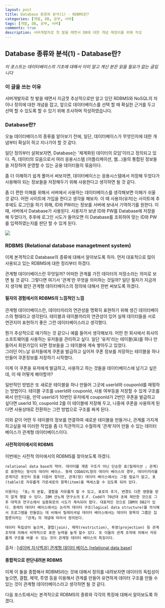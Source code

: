```yaml
---
layout: post
title: Database 종류와 분석(1) - RDBMS란?
categories: [개발, DB, 공부, 서버]
tags: [개발, DB, 공부, 서버]
comments: true
description: 서버개발자로 첫 발을 때면서 DB에 대한 개념 재정리를 위해 작성
---
```

## Database 종류와 분석(1) - Database란?

_이 포스트는 데이터베이스의 기초에 대해서 이미  알고 계신 분은 읽을 필요가 없는 글입니다_

### 이 글을 쓰는 이유

서버개발자로 첫 발을 때면서 지금껏 추상적으로만 알고 있던 RDBMS와 NoSQL의 차이나 정의에 대한 개념을 잡고, 앞으로 데이터베이스를 선택 할 때 확실한 근거를 두고 선택 할 수 있도록 할 수 있기 위해 조사하며 작성하였습니다.

### Database란?
오늘 데이터베이스의 종류를 알아보기 전에, 일단, 데이터베이스가 무엇인지에 대한 개념부터 확실히 하고 지나가야 할 것 같다.

일단 정의부터 살펴보자면, Database는 '체계화된 데이터의 모임'이라고 정의되고 있다. 즉, 데이터의 모음으로서 여러 응용시스템 (어플리케이션, 웹...)들의 통합된 정보들을 저장하여 운영할 수 있는 공용 데이터들의 묶음이다.

좀 더 이해하기 쉽게 풀어서 써보자면, 데이터베이스는 응용시스템에서 저장해 두었다가 사용해야 되는 정보들을 저장해두기 위해 사용한다고 생각하면 될 것 같다.  

좀 더 편한 이해를 위해서 서버에서 사용하는 데이터베이스를 생각해보면 이해가 쉬울 것 같다. 어떤 사이트에 가입을 한다고 생각을 해보자. 이 때 사용자(유저)는 사이트에 추후에도 로그인을 하기 위해, ID와 PW라는 정보를 서버에 보내서 기억하기를 원한다. 이 때, 서버에서 Database가 사용된다. 사용자가 보낸 ID와 PW를 Database에 저장을 해 두었다가, 추후에 로그인 시도가 들어오면 이 Database를 조회하여 맞는 ID와 PW를 입력하였는지를 판단 할 수 있게 된다.  


![](http://www.dbta.com/Images/Default.aspx?ImageID=19031&max=468&maxWidth=250&canvas=468x250)

### RDBMS (Relational database managetment system)
이제 본격적으로 Database의 종류에 대해서 알아보도록 하자. 먼저 대표적으로 많이 사용되고 있는 RDBMS에 대한 정리부터 하겠다.

관계형 데이터베이스란 무엇일까? 어떠한 관계를 가진 데이터의 저장소라는 의미로 보면 될 것 같다. 그렇다면 여기서 '관계'란 무엇을 의미하는 것일까? 일단 필자가 지금까지 생각해 왔던 관계형 데이터베이스의 정의에 대해서 한번 써보도록 하겠다.

#### 필자의 경험에서의 RDBMS의 느낌적인 느낌

관계형 데이터베이스란, 데이터끼리의 연관성을 명확히 표현하기 위해 생긴 데이터베이스의 형태라고 생각된다. 테이블과 테이블끼리의 연관성이 있어 실제 데이터들을 서로 연관지어 표현하기 좋은 그런 데이터베이스라고 생각했다.  

뭔가 추상적으로 얘기하는 것 같으니 예를 들어서 생각해보자. 어떤 한 회사에서 회사의 소프트웨어를 사용하는 유저들을 관리하고 싶다. 일단 '유저'라는 테이블(표)를 하나 만들어서 회원가입이 되면 정보들을 그 테이블에 계속 쌓아두고 있었다.  
그러던 어느날 유저들에게 쿠폰을 발급하고 싶어져 쿠폰 정보를 저장하는 테이블을 하나 만들어 쿠폰정보를 저장하기 시작했다.

이제 이 쿠폰을 유저에게 발급하고, 사용하고 하는 것들을 데이터베이스에 남기고 싶은데, 이 때 어떻게 해야할까?  

일반적인 방법은 또 새로운 테이블을 하나 만들어 그곳에 userId와 couponId를 매핑하는 방법이다. 테이블 구조를 userId와 couponId, 사용 여부등을 저장할 수 있게 구조를 짜서 만든다음, 만약 userId가 10번인 유저에게 couponId가 2번인 쿠폰을 발급하고 싶다면 userId 10, couponId 2를 이 테이블에 저장해 두고, 나중에 쿠폰을 사용하게 된다면 사용상태로 전환하는 그런 방법으로 구조를 짜게 된다.

이와 같이 어떤 두 테이블의 정보를 연결하여 새로운 테이블을 만들거나, 관계를 가지게 하고싶을 때 이러한 작업을 좀 더 직관적이고 수월하게 '관계'지어 만들 수 있는 데이터베이스가 관계형 데이터베이스이다.

#### 사전적의미에서의 RDBMS
이번에는 사전적 의미에서의 RDBMS를 찾아보도록 하겠다.  
```
relational data base의 약어. 데이터를 계층 구조가 아닌 단순한 표(릴레이션 ; 관계)로 표현하는 형식의 데이터 베이스. 종래 CODASYL형의 데이터 베이스의 경우, 데이터끼리를 관계지은 포인터 등을 더듬어 찾지만, 관계(형) 데이터 베이스에서는 그럴 필요가 없고, 표(table)로 자유롭게 가로세로의 항목(item)을 액세스할 수 있도록 되어 있다.  

이용자는 「표」의 분할, 결합을 자유롭게 할 수 있고, 표로의 추가, 변경도 다른 영향을 받지 않게 행할 수 있다. IBM 산노제 연구소의 E.F. Codd가 70년대 초에 제안한 것으로 그 후 대학과 연구소에서 실용화로의 시도가 계속되어 왔다. 대표적인 것으로 IBM의 DB2가 있다. 종래의 데이터 베이스에서는 논리적 데이터 구조(logical data structure)를 의식해서 프로그램을 만들었는 데 비해서 릴레이셔널 데이터 베이스에서는 데이터 항목의 그룹은 집합론이라는 「관계」의 개념에 따라서 정의된다.  

데이터 독립성이 높으며, 결합(join), 제약(restriction), 투영(projection) 등 관계 조작에 의해서 비약적으로 표현 능력을 높게 할수 있다. 또 이들의 관계 조작에 의해서 자유롭게 구조를 바꿀 수 있는 것이 관계형 데이터 베이스의 특징이다.
```  

출처 : [[네이버 지식백과] 관계형 데이터 베이스 [relational data base]](http://terms.naver.com/entry.nhn?docId=834710&cid=42344&categoryId=42344)


#### 종합적으로 판단내려본 RDBMS

이제 이 둘을 종합해서 RDBMS라는 것에 대해서 정의를 내려보자면 데이터의 독립성이 높으면, 결합, 제약, 투영 등을 이용해서 관계를 만들어 유연하게 데이터 구조를 만들 수 있는 것이 관계형 데이터베이스라고 생각하면 될 것 같다.

다음 포스트에서는 본격적으로 RDBMS의 종류와 각각의 특징에 대해서 알아보도록 하겠다.
